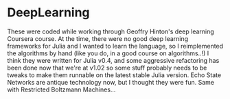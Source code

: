 # DeepLearning
These were coded while working through Geoffry Hinton's deep learning Coursera course. At the time, there were no good deep learning frameworks for Julia and I wanted to learn the language, so I reimplemented the algorithms by hand (like you do, in a good course on algorithms..!)
I think they were written for Julia v0.4, and some aggressive refactoring has been done now that we're at v1.02 so some stuff probably needs to be tweaks to make them runnable on the latest stable Julia version.
Echo State Networks are antique technology now, but I thought they were fun. Same with Restricted Boltzmann Machines...
